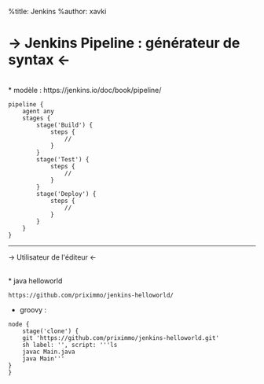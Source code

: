 %title: Jenkins
%author: xavki

-> Jenkins Pipeline : générateur de syntax <-
========


<br>
* modèle : https://jenkins.io/doc/book/pipeline/

```
pipeline {
    agent any 
    stages {
        stage('Build') { 
            steps {
                // 
            }
        }
        stage('Test') { 
            steps {
                // 
            }
        }
        stage('Deploy') { 
            steps {
                // 
            }
        }
    }
}
```



--------------------------------------------------------------------------------------------


-> Utilisateur de l'éditeur <-


<br>
* java helloworld

```
https://github.com/priximmo/jenkins-helloworld/
```


* groovy :

```
node {
    stage('clone') {
    git 'https://github.com/priximmo/jenkins-helloworld.git'
    sh label: '', script: '''ls
    javac Main.java
    java Main'''
}
}
```
